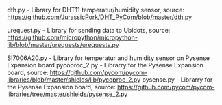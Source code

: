 

dth.py - Library for DHT11 temperatur/humidity sensor, source: https://github.com/JurassicPork/DHT_PyCom/blob/master/dth.py

urequest.py - Library for sending data to Ubidots, source: https://github.com/micropython/micropython-lib/blob/master/urequests/urequests.py

SI7006A20.py - Library for temperatur and humidity sensor on Pysense Expansion board
pycoproc_2.py - Librarry for the Pysense Expansion board, source: https://github.com/pycom/pycom-libraries/blob/master/shields/lib/pycoproc_2.py
pysense.py - Librarry for the Pysense Expansion board, source: https://github.com/pycom/pycom-libraries/tree/master/shields/pysense_2.py
